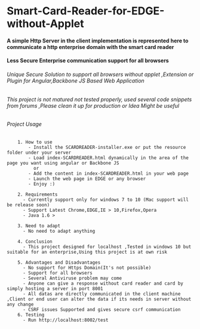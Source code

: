 # Smart-Card-Reader-for-EDGE-without-Applet

#### A simple Http Server in the client implementation is represented here to communicate a http enterprise domain with the smart card reader
#### Less Secure Enterprise communication support for all browsers

###### Unique Secure Solution to support all browsers without applet ,Extension or Plugin for Angular,Backbone JS Based Web Application

###### This project is not matured not tested properly, used several code snippets from forums ,Please clean it up for production or Idea Might be useful 

###### Project Usage

        1. How to use
            - Install the SCARDREADER-installer.exe or put the resource folder under your server
            - Load index-SCARDREADER.html dynamically in the area of the page you want using angular or Backbone JS
              or
            - Add the content in index-SCARDREADER.html in your web page
            - Launch the web page in EDGE or any browser
            - Enjoy :)
        
        2. Requirements
          - Currently support only for windows 7 to 10 (Mac support will be release soon)
          - Support Latest Chrome,EDGE,IE > 10,Firefox,Opera 
          - Java 1.6 >
        
        3. Need to adapt
          - No need to adapt anything
          
        4. Conclusion
          - This project designed for localhost ,Tested in windows 10 but suitable for an enterprise,Using this project is at own risk
        
        5. Advantages and Disadvantages
          - No support for Https Domain(It's not possible)
          - Support for all browsers
          - Several Antiviruse problem may come
          - Anyone can give a response without card reader and card by simply hosting a server in port 8001
          - All datas are directly communicated in the client machine ,Client or end user can alter the data if its needs in server without any change
          - CSRF issues Supported and gives secure csrf communication
        6. Testing
          - Run http://localhost:8002/test  
          
 
